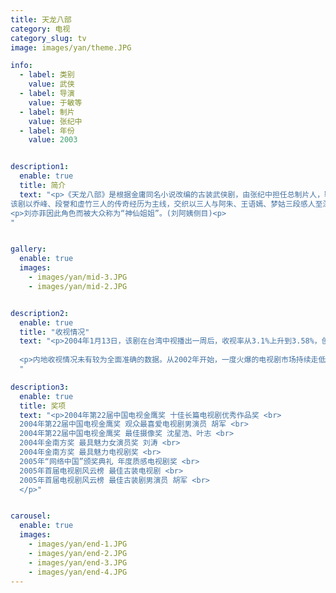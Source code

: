 ```yaml
---
title: 天龙八部
category: 电视
category_slug: tv
image: images/yan/theme.JPG

info:
  - label: 类别
    value: 武侠
  - label: 导演
    value: 于敏等
  - label: 制片
    value: 张纪中
  - label: 年份
    value: 2003


description1:
  enable: true
  title: 简介
  text: "<p>《天龙八部》是根据金庸同名小说改编的古装武侠剧，由张纪中担任总制片人，鞠觉亮、周晓文、于敏、赵箭联合执导，胡军、林志颖、高虎、刘亦菲、陈好、刘涛主演，于2003年12月11日在浙江电视台经济生活频道首播。
该剧以乔峰、段誉和虚竹三人的传奇经历为主线，交织以三人与阿朱、王语嫣、梦姑三段感人至深的缠绵恋情，从而铺陈开一幅气势磅礴的江湖画卷。</p>
<p>刘亦菲因此角色而被大众称为“神仙姐姐”。(刘阿姨侧目)<p>
"


gallery:
  enable: true
  images:
    - images/yan/mid-3.JPG
    - images/yan/mid-2.JPG


description2:
  enable: true
  title: "收视情况"
  text: "<p>2004年1月13日，该剧在台湾中视播出一周后，收视率从3.1%上升到3.58%，创下了国产剧在中视的收视纪录；1月29日，该剧平均收视率达AC尼尔森5.04%，最高达5.69%，夺得8时档同时段台湾第一的收视成绩，创造了国产剧在台湾播出的最高收视纪录；</p>
  
  <p>内地收视情况未有较为全面准确的数据。从2002年开始，一度火爆的电视剧市场持续走低，由上海电视节、央视—索福瑞媒介研究合作推出的《中国电视剧市场报告（2003～2004）》中指出:两台合并后，形成中央台、省台和城市台三级市场格局，有些地域垄断现象严重，电视剧交易价格和数量下降，限价和拖欠片款成为困扰制片方的难题。调查显示，去年全国电视剧市场呈现出萎缩的态势，表现在频道数量和播出时段减少、集团购片限价等方面，整个电视剧市场的收入下降了20%～30%。2003年国家广电总局出台了《广播电视广告播放管理暂行办法》，即17号文件。该文件严格规定:从2004年1月1日起，黄金时段(17:00～21:00)不得随意插播广告。这一便利了观众眼球的规定对电视剧的投资方、制作方和播出方来说却绝不是利好消息。尽管形势不是太好，《天龙八部》却依然能卖出7万到8万元一集的价格，成为各地电视台的香饽饽。《天龙八部》由此又成为今年各地方台的贺岁片。</p>
  "

description3:
  enable: true
  title: 奖项
  text: "<p>2004年第22届中国电视金鹰奖 十佳长篇电视剧优秀作品奖 <br>
  2004年第22届中国电视金鹰奖 观众最喜爱电视剧男演员 胡军 <br>
  2004年第22届中国电视金鹰奖 最佳摄像奖 沈星浩、叶志 <br>
  2004年金南方奖 最具魅力女演员奖 刘涛 <br>
  2004年金南方奖 最具魅力电视剧奖 <br>
  2005年“网络中国”颁奖典礼 年度质感电视剧奖 <br>
  2005年首届电视剧风云榜 最佳古装电视剧 <br>
  2005年首届电视剧风云榜 最佳古装剧男演员 胡军 <br>
  </p>"


carousel:
  enable: true
  images:
    - images/yan/end-1.JPG
    - images/yan/end-2.JPG
    - images/yan/end-3.JPG
    - images/yan/end-4.JPG
---
```

